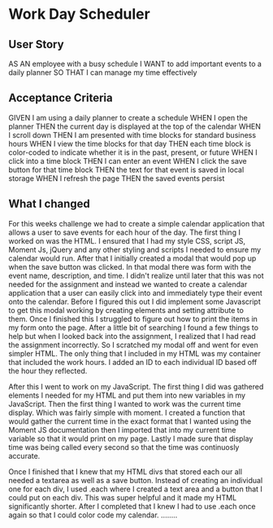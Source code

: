 # Work Day Scheduler


## User Story
AS AN employee with a busy schedule
I WANT to add important events to a daily planner
SO THAT I can manage my time effectively

## Acceptance Criteria 
GIVEN I am using a daily planner to create a schedule
WHEN I open the planner
THEN the current day is displayed at the top of the calendar
WHEN I scroll down
THEN I am presented with time blocks for standard business hours
WHEN I view the time blocks for that day
THEN each time block is color-coded to indicate whether it is in the past, present, or future
WHEN I click into a time block
THEN I can enter an event
WHEN I click the save button for that time block
THEN the text for that event is saved in local storage
WHEN I refresh the page
THEN the saved events persist

## What I changed 
For this weeks challenge we had to create a simple calendar application that allows a user to save events for each hour of the day. The first thing I worked on was the HTML. I ensured that I had my style CSS, script JS, Moment Js, jQuery and any other styling and scripts I needed to ensure my calendar would run. After that I initially created a modal that would pop up when the save button was clicked. In that modal there was form with the event name, description, and time. I didn't realize until later that this was not needed for the assignment and instead we wanted to create a calendar application that a user can easily click into and immediately type their event onto the calendar. Before I figured this out I did implement some Javascript to get this modal working by creating elements and setting attribute to them. Once I finished this I struggled to figure out how to print the items in my form onto the page. After a little bit of searching I found a few things to help but when I looked back into the assignment, I realized that I had read the assignment incorrectly. So I scratched my modal off and went for even simpler HTML. The only thing that I included in my HTML was my container that included the work hours. I added an ID to each individual ID based off the hour they reflected. 

After this I went to work on my JavaScript. The first thing I did was gathered elements I needed for my HTML and put them into new variables in my JavaScript. Then the first thing I wanted to work was the current time display. Which was fairly simple with moment. I created a function that would gather the current time in the exact format that I wanted using the Moment JS documentation then I imported that into my current time variable so that it would print on my page. Lastly I made sure that display time was being called every second so that the time was continuosly accurate. 

Once I finished that I knew that my HTML divs that stored each our all needed a textarea as well as a save button. Instead of creating an individual one for each div, I used .each where I created a text area and a button that I could put on each div. This was super helpful and it made my HTML significantly shorter. After I completed that I knew I had to use .each once again so that I could color code my calendar. ........